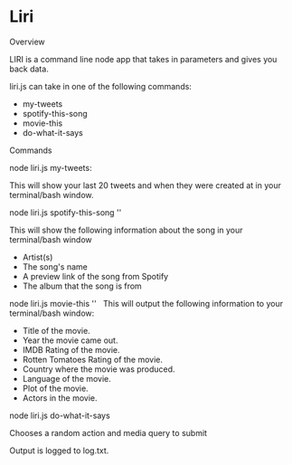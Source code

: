 # Liri
Overview

LIRI is a command line node app that takes in parameters and gives you back data.

liri.js can take in one of the following commands:

* my-tweets
* spotify-this-song
* movie-this
* do-what-it-says

Commands

node liri.js my-tweets: 

This will show your last 20 tweets and when they were created at in your terminal/bash window.


node liri.js spotify-this-song '<song name here>'

This will show the following information about the song in your terminal/bash window
* Artist(s)
* The song's name
* A preview link of the song from Spotify
* The album that the song is from

node liri.js movie-this '<movie name here>'
  
This will output the following information to your terminal/bash window:
   * Title of the movie.
   * Year the movie came out.
   * IMDB Rating of the movie.
   * Rotten Tomatoes Rating of the movie.
   * Country where the movie was produced.
   * Language of the movie.
   * Plot of the movie.
   * Actors in the movie.

node liri.js do-what-it-says

Chooses a random action and media query to submit

Output is logged to log.txt.
